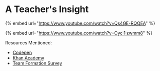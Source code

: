 # A Teacher's Insight

{% embed url="https://www.youtube.com/watch?v=Qs4GE-RQQEA" %}

{% embed url="https://www.youtube.com/watch?v=Oyci1izwmm8" %}

Resources Mentioned:

* [Codepen](https://codepen.io/)
* [Khan Academy](https://www.khanacademy.org/)
* [Team Formation Survey](https://forms.gle/WLYLcC2A8c13CuvV7)

